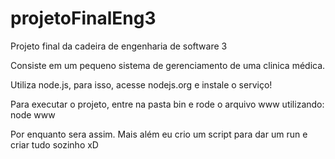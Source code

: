 # projetoFinalEng3
Projeto final da cadeira de engenharia de software 3

Consiste em um pequeno sistema de gerenciamento de uma clinica médica.

Utiliza node.js, para isso, acesse nodejs.org e instale o serviço!

Para executar o projeto, entre na pasta bin e rode o arquivo www utilizando:
node www

Por enquanto sera assim. Mais além eu crio um script para dar um run e criar tudo sozinho xD
